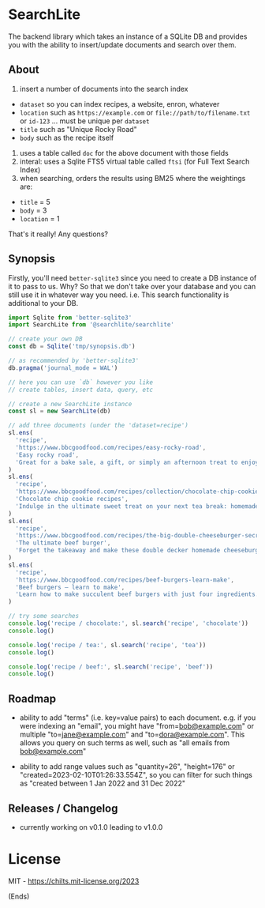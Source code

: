 # SearchLite

The backend library which takes an instance of a SQLite DB and provides you
with the ability to insert/update documents and search over them.

## About

1. insert a number of documents into the search index
  - `dataset` so you can index recipes, a website, enron, whatever
  - `location` such as `https://example.com` or `file://path/to/filename.txt`
    or `id-123` ... must be unique per `dataset`
  - `title` such as "Unique Rocky Road"
  - `body` such as the recipe itself
1. uses a table called `doc` for the above document with those fields
1. interal: uses a Sqlite FTS5 virtual table called `ftsi` (for Full Text
   Search Index)
1. when searching, orders the results using BM25 where the weightings are:
  - `title` = 5
  - `body` = 3
  - `location` = 1

That's it really! Any questions?

## Synopsis

Firstly, you'll need `better-sqlite3` since you need to create a DB instance of
it to pass to us. Why? So that we don't take over your database and you can
still use it in whatever way you need. i.e. This search functionality is
additional to your DB.

```js
import Sqlite from 'better-sqlite3'
import SearchLite from '@searchlite/searchlite'

// create your own DB
const db = Sqlite('tmp/synopsis.db')

// as recommended by 'better-sqlite3'
db.pragma('journal_mode = WAL')

// here you can use `db` however you like
// create tables, insert data, query, etc

// create a new SearchLite instance
const sl = new SearchLite(db)

// add three documents (under the 'dataset=recipe')
sl.ens(
  'recipe',
  'https://www.bbcgoodfood.com/recipes/easy-rocky-road',
  'Easy rocky road',
  'Great for a bake sale, a gift, or simply an afternoon treat to enjoy with a cup of tea, this rocky road is quick to make and uses mainly storecupboard ingredients.'
)
sl.ens(
  'recipe',
  'https://www.bbcgoodfood.com/recipes/collection/chocolate-chip-cookie-recipes',
  'Chocolate chip cookie recipes',
  'Indulge in the ultimate sweet treat on your next tea break: homemade chocolate chip cookies. They pair perfectly with a cup of tea or glass of milk.'
)
sl.ens(
  'recipe',
  'https://www.bbcgoodfood.com/recipes/the-big-double-cheeseburger-secret-sauce',
  'The ultimate beef burger',
  'Forget the takeaway and make these double decker homemade cheeseburgers. With gherkins, crisp lettuce and a secret sauce, they take some beating. Have with chips.'
)
sl.ens(
  'recipe',
  'https://www.bbcgoodfood.com/recipes/beef-burgers-learn-make',
  'Beef burgers – learn to make',
  'Learn how to make succulent beef burgers with just four ingredients. An easy recipe for perfect homemade patties'
)

// try some searches
console.log('recipe / chocolate:', sl.search('recipe', 'chocolate'))
console.log()

console.log('recipe / tea:', sl.search('recipe', 'tea'))
console.log()

console.log('recipe / beef:', sl.search('recipe', 'beef'))
console.log()
```

## Roadmap

* ability to add "terms" (i.e. key=value pairs) to each document. e.g. if you
  were indexing an "email", you might have "from=bob@example.com" or multiple
  "to=jane@example.com" and "to=dora@example.com". This allows you query on
  such terms as well, such as "all emails from bob@example.com"

* ability to add range values such as "quantity=26", "height=176" or
  "created=2023-02-10T01:26:33.554Z", so you can filter for such things as
  "created between 1 Jan 2022 and 31 Dec 2022"

## Releases / Changelog

* currently working on v0.1.0 leading to v1.0.0

# License

MIT - https://chilts.mit-license.org/2023

(Ends)
